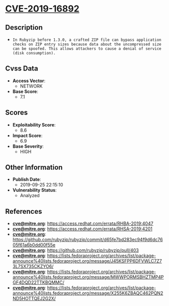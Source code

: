 
# [CVE-2019-16892](https://cve.mitre.org/cgi-bin/cvename.cgi?name=CVE-2019-16892)

## Description

- `In Rubyzip before 1.3.0, a crafted ZIP file can bypass application checks on ZIP entry sizes because data about the uncompressed size can be spoofed. This allows attackers to cause a denial of service (disk consumption).`

## Cvss Data

- **Access Vector**:
  - NETWORK
- **Base Score**:
  - 7.1

## Scores

- **Exploitability Score**:
  - 8.6
- **Impact Score**:
  - 6.9
- **Base Severity**:
  - HIGH

## Other Information

- **Publish Date**:
  - 2019-09-25 22:15:10
- **Vulnerability Status**:
  - Analyzed

## References

- **cve@mitre.org**: https://access.redhat.com/errata/RHBA-2019:4047
- **cve@mitre.org**: https://access.redhat.com/errata/RHSA-2019:4201
- **cve@mitre.org**: https://github.com/rubyzip/rubyzip/commit/d65fe7bd283ec94f9d6dc7605f61a6b0dd00f55e
- **cve@mitre.org**: https://github.com/rubyzip/rubyzip/pull/403
- **cve@mitre.org**: https://lists.fedoraproject.org/archives/list/package-announce%40lists.fedoraproject.org/message/J45KSFPP6DFVWLC7Z73L7SX735CKZYO6/
- **cve@mitre.org**: https://lists.fedoraproject.org/archives/list/package-announce%40lists.fedoraproject.org/message/MWWPORMSBHZTMP4PGF4DQD22TTKBQMMC/
- **cve@mitre.org**: https://lists.fedoraproject.org/archives/list/package-announce%40lists.fedoraproject.org/message/X255K6ZBAQC462PQN2ND5HOTTQEJ2G2X/
